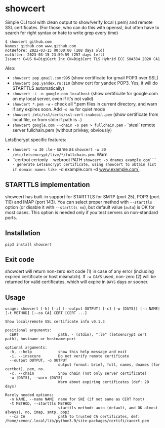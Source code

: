 # showcert
Simple CLI tool with clean output to show/verify local (.pem) and remote SSL certificates. (For those, who can do this with openssl, but often have to search for right syntax or hate to write grep every time)

~~~
$ showcert github.com
Names: github.com www.github.com
notBefore: 2022-03-15 00:00:00 (108 days old)
notAfter: 2023-03-15 23:59:59 (257 days left)
Issuer: C=US O=DigiCert Inc CN=DigiCert TLS Hybrid ECC SHA384 2020 CA1
~~~

Also:
- `showcert pop.gmail.com:995` (show certificate for gmail POP3 over SSL)
- `showcert pop.yandex.ru:110` (show cert for yandex POP3. Yes, it will do STARTTLS automatically)
- `showcert -i -n google.com localhost` (show certificate for google.com on my local server, even if it's not valid)
- `showcert *.pem -w` - check all *.pem files in current directory, and warn if any expires soon. Add `-o no` for quiet mode
- `showcert /etc/ssl/certs/ssl-cert-snakeoil.pem` (show certificate from local file, or from stdin if path is `-`)
- `showcert google.com --chain -o pem > fullchain.pem` - 'steal' remote server fullchain.pem (without privkey, obviously)

LetsEncrypt specific features:
- `showcert -w 30 :le` - same as `showcert -w 30 /etc/letsencrypt/live/*/fullchain.pem`. Warn
- ``certbot certonly --webroot PATH `showcert -o dnames example.com``` - generate LetsEncrypt certificate, using showcert to obtain list if domain names like `-d example.com -d www.example.com`.


## STARTTLS implementation
showcert has built-in support for STARTTLS for SMTP (port 25), POP3 (port 110) and IMAP (port 143). You can select proper method with `--starttls` option (or disable it with `--starttls no`), but default value (`auto`) is OK for most cases. This option is needed only if you test servers on non-standard ports.


## Installation
`pip3 install showcert`

## Exit code
showcert will return non-zero exit code (1) in case of any error (including expired certificate or host mismatch).
If `-w DAYS` used, non-zero (2) will be returned for valid certificates, which will expire in `DAYS` days or sooner.

## Usage

~~~shell
usage: showcert [-h] [-i] [--output OUTPUT] [-c] [-w [DAYS]] [-n NAME] [-t METHOD] [--ca CA] CERT [CERT ...]

Show local/remote SSL certificate info v0.1.3

positional arguments:
  CERT                  path, - (stdin), ":le" (letsencrypt cert path), hostname or hostname:port

optional arguments:
  -h, --help            show this help message and exit
  -i, --insecure        Do not verify remote certificate
  --output OUTPUT, -o OUTPUT
                        output format: brief, full, names, dnames (for certbot), pem, no.
  -c, --chain           Show chain (not only server certificate)
  -w [DAYS], --warn [DAYS]
                        Warn about expiring certificates (def: 20 days)

Rarely needed options:
  -n NAME, --name NAME  name for SNI (if not same as CERT host)
  -t METHOD, --starttls METHOD
                        starttls method: auto (default, and OK almost always), no, imap, smtp, pop3
  --ca CA               path to trusted CA certificates, def: /home/xenon/.local/lib/python3.9/site-packages/certifi/cacert.pem

~~~
